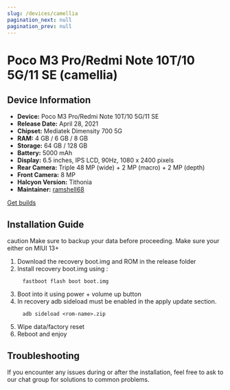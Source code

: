 ```yaml
---
slug: /devices/camellia
pagination_next: null
pagination_prev: null
---
```


# Poco M3 Pro/Redmi Note 10T/10 5G/11 SE (camellia)

## Device Information

- **Device:** Poco M3 Pro/Redmi Note 10T/10 5G/11 SE
- **Release Date:** April 28, 2021
- **Chipset:** 	Mediatek Dimensity 700 5G
- **RAM:** 4 GB / 6 GB / 8 GB
- **Storage:** 64 GB / 128 GB
- **Battery:** 5000 mAh
- **Display:** 6.5 inches, IPS LCD, 90Hz, 1080 x 2400 pixels
- **Rear Camera:** Triple 48 MP (wide) + 2 MP (macro) + 2 MP (depth)
- **Front Camera:** 8 MP
- **Halcyon Version:** Tithonia
- **Maintainer:** [ramshell68](https://github.com/ramshell68)

<a href="https://www.pling.com/p/2058150/" class="button button--primary">Get builds</a>

## Installation Guide
caution Make sure to backup your data before proceeding. Make sure your either on MIUI 13+

1. Download the recovery boot.img and ROM in the release folder
2. Install recovery boot.img using :
```
     fastboot flash boot boot.img
```
3. Boot into it using power + volume up button
4. In recovery adb sideload must be enabled in the apply update section.
```
     adb sideload <rom-name>.zip
```
5. Wipe data/factory reset
6. Reboot and enjoy

## Troubleshooting

If you encounter any issues during or after the installation, feel free to ask to our chat group for solutions to common problems.
